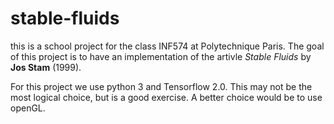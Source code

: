 # stable-fluids

this is a school project for the class INF574 at Polytechnique Paris. The goal of this project is to have an implementation of the artivle *Stable Fluids* by **Jos Stam** (1999).

For this project we use python 3 and Tensorflow 2.0. This may not be the most logical choice, but is a good exercise. A better choice would be to use openGL. 
